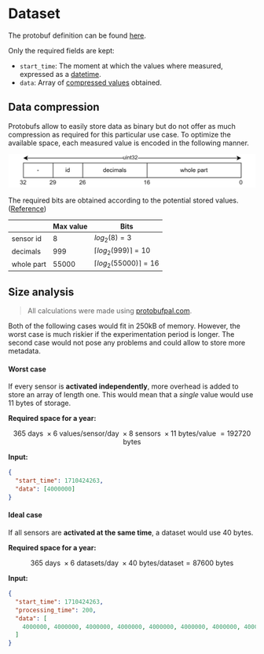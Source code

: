 # Dataset

The protobuf definition can be found [here](../../schemas/dataset.proto).

Only the required fields are kept:

- `start_time`: The moment at which the values where measured, expressed as a [datetime](../datetime/datetime.md).
- `data`: Array of [compressed values](#data-compression) obtained.

## Data compression

Protobufs allow to easily store data as binary but do not offer as much compression as required for this particular use case.
To optimize the available space, each measured value is encoded in the following manner.

![data_frame](data_frame.jpg)

The required bits are obtained according to the potential stored values. ([Reference](https://github.com/SAMuCaptE/loch/blob/main/tests/fuzz/sensor_scheduler.fuzz.md#intervalles-r%C3%A9els))

|            | Max value | Bits                                |
| ---------- | --------- | ----------------------------------- |
| sensor id  | 8         | $log_2(8)=3$                        |
| decimals   | 999       | $\lceil{ log_2(999) }\rceil = 10$   |
| whole part | 55000     | $\lceil{ log_2(55000) }\rceil = 16$ |

## Size analysis

> All calculations were made using [protobufpal.com](https://www.protobufpal.com/).

Both of the following cases would fit in 250kB of memory. However, the worst case is much riskier if the experimentation period is longer.
The second case would not pose any problems and could allow to store more metadata.

#### Worst case

If every sensor is **activated independently**, more overhead is added to store an array of length one. This would mean that a _single_ value would use 11 bytes of storage.

**Required space for a year:**

$$
365\text{ days } \times 6\text{ values/sensor/day } \times 8\text{ sensors } \times 11\text{ bytes/value } = 192720\text{ bytes }
$$

**Input:**

```json
{
  "start_time": 1710424263,
  "data": [4000000]
}
```

#### Ideal case

If all sensors are **activated at the same time**, a dataset would use 40 bytes.

**Required space for a year:**

$$
365\text{ days } \times 6\text{ datasets/day } \times 40\text{ bytes/dataset} = 87600\text{ bytes }
$$

**Input:**

```json
{
  "start_time": 1710424263,
  "processing_time": 200,
  "data": [
    4000000, 4000000, 4000000, 4000000, 4000000, 4000000, 4000000, 4000000
  ]
}
```

